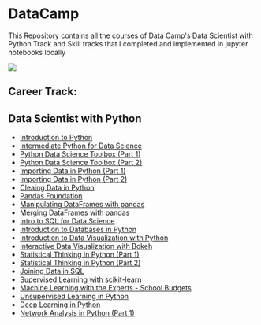 # DataCamp
This Repository contains all the courses of Data Camp's Data Scientist with Python Track and Skill tracks that I completed and implemented in jupyter notebooks locally

<img src = 'https://www.datacamp.com/datacamp-sq.png'>   

## Career Track:

## Data Scientist with Python 
- [Introduction to Python](https://github.com/VaibhavSachaa/DataCamp/tree/master/Data%20Scientist%20with%20Python/Course%201%20-%20Introduction%20to%20Python)
- [Intermediate Python for Data Science](https://github.com/VaibhavSachaa/DataCamp/tree/master/Data%20Scientist%20with%20Python/Course%202%20-%20Intermediate%20Python%20for%20Data%20Science)
- [Python Data Science Toolbox (Part 1)](https://github.com/VaibhavSachaa/DataCamp/tree/master/Data%20Scientist%20with%20Python/Course%203%20-%20Python%20Data%20Science%20Toolbox%20(Part%201))
- [Python Data Science Toolbox (Part 2)](https://github.com/VaibhavSachaa/DataCamp/tree/master/Data%20Scientist%20with%20Python/Course%204%20-%20Python%20Data%20Science%20Toolbox%20(Part%202))
- [Importing Data in Python (Part 1)](https://github.com/VaibhavSachaa/DataCamp/tree/master/Data%20Scientist%20with%20Python/Course%205%20-%20Importing%20Data%20in%20Python%20(Part%201))
- [Importing Data in Python (Part 2)](https://github.com/VaibhavSachaa/DataCamp/tree/master/Data%20Scientist%20with%20Python/Course%206%20-%20Importing%20Data%20in%20Python%20(Part%202))
- [Cleaing Data in Python](https://github.com/VaibhavSachaa/DataCamp/tree/master/Data%20Scientist%20with%20Python/Course%207%20-%20Cleaing%20Data%20in%20Python)
- [Pandas Foundation](https://github.com/VaibhavSachaa/DataCamp/tree/master/Data%20Scientist%20with%20Python/Course%208%20-%20Pandas%20Foundation)
- [Manipulating DataFrames with pandas](https://github.com/VaibhavSachaa/DataCamp/tree/master/Data%20Scientist%20with%20Python/Course%209%20-%20Manipulating%20DataFrames%20with%20pandas)
- [Merging DataFrames with pandas](https://github.com/VaibhavSachaa/DataCamp/tree/master/Data%20Scientist%20with%20Python/Course%2010%20-%20Merging%20DataFrames%20with%20pandas)
- [Intro to SQL for Data Science](https://github.com/VaibhavSachaa/DataCamp/tree/master/Data%20Scientist%20with%20Python/Course%2011%20-%20Intro%20to%20SQL%20for%20Data%20Science)
- [Introduction to Databases in Python](https://github.com/VaibhavSachaa/DataCamp/tree/master/Data%20Scientist%20with%20Python/Course%2012%20-%20Introduction%20to%20Databases%20in%20Python)
- [Introduction to Data Visualization with Python](https://github.com/VaibhavSachaa/DataCamp/tree/master/Data%20Scientist%20with%20Python/Course%2013%20-%20Introduction%20to%20Data%20Visualization%20with%20Python)
- [Interactive Data Visualization with Bokeh](https://github.com/VaibhavSachaa/DataCamp/tree/master/Data%20Scientist%20with%20Python/Course%2014%20-%20Interactive%20Data%20Visualization%20with%20Bokeh)
- [Statistical Thinking in Python (Part 1)](https://github.com/VaibhavSachaa/DataCamp/tree/master/Data%20Scientist%20with%20Python/Course%2015%20-%20Statistical%20Thinking%20in%20Python%20(Part%201))
- [Statistical Thinking in Python (Part 2)](https://github.com/VaibhavSachaa/DataCamp/tree/master/Data%20Scientist%20with%20Python/Course%2016%20-%20Statistical%20Thinking%20in%20Python%20(Part%202))
- [Joining Data in SQL](https://github.com/VaibhavSachaa/DataCamp/tree/master/Data%20Scientist%20with%20Python/Course%2017%20-%20Joining%20Data%20in%20SQL)
- [Supervised Learning with scikit-learn](https://github.com/VaibhavSachaa/DataCamp/tree/master/Data%20Scientist%20with%20Python/Course%2018%20-%20Supervised%20Learning%20with%20scikit-learn)
- [Machine Learning with the Experts - School Budgets](https://github.com/VaibhavSachaa/DataCamp/tree/master/Data%20Scientist%20with%20Python/Course%2019%20-%20Machine%20Learning%20with%20the%20Experts%20-%20School%20Budgets)
- [Unsupervised Learning in Python](https://github.com/VaibhavSachaa/DataCamp/tree/master/Data%20Scientist%20with%20Python/Course%2020%20-%20Unsupervised%20Learning%20in%20Python)
- [Deep Learning in Python](https://github.com/VaibhavSachaa/DataCamp/tree/master/Data%20Scientist%20with%20Python/Course%2021%20-%20%20Deep%20Learning%20in%20Python)
- [Network Analysis in Python (Part 1)](https://github.com/VaibhavSachaa/DataCamp/tree/master/Data%20Scientist%20with%20Python/Course%2022%20-%20Network%20Analysis%20in%20Python%20(Part%201))
